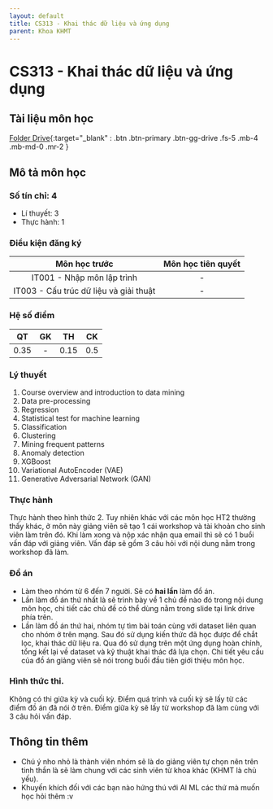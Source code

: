 ```yaml
---
layout: default
title: CS313 - Khai thác dữ liệu và ứng dụng
parent: Khoa KHMT
---
```


# CS313 - Khai thác dữ liệu và ứng dụng

## Tài liệu môn học

[Folder Drive](link){:target="_blank" : .btn .btn-primary .btn-gg-drive .fs-5 .mb-4 .mb-md-0 .mr-2 }

## Mô tả môn học

### Số tín chỉ: 4
- Lí thuyết: 3
- Thực hành: 1

### Điều kiện đăng ký

| Môn học trước| Môn học tiên quyết  |
|------|-----|
| <center>IT001 - Nhập môn lập trình</center>| <center>-</center>|
| <center>IT003 - Cấu trúc dữ liệu và giải thuật</center>| <center>-</center>|

### Hệ số điểm

| QT   | GK  | TH  | CK  |
|------|-----|-----|-----|
| <center>0.35</center>| <center>-</center>| <center>0.15</center> | <center>0.5</center> |

### Lý thuyết

1. Course overview and introduction to data mining
2. Data pre-processing
3. Regression
4. Statistical test for machine learning
5. Classification
6. Clustering
7. Mining frequent patterns
8. Anomaly detection
9. XGBoost
10. Variational AutoEncoder (VAE)
11. Generative Adversarial Network (GAN)

### Thực hành

Thực hành theo hình thức 2. Tuy nhiên khác với các môn học HT2 thường thấy khác, ở môn này giảng viên sẽ tạo 1 cái workshop và tài khoản cho sinh viên làm trên đó. Khi làm xong và nộp xác nhận qua email thì sẽ có 1 buổi vấn đáp với giảng viên. Vấn đáp sẽ gồm 3 câu hỏi với nội dung nằm trong workshop đã làm. 

### Đồ án

- Làm theo nhóm từ 6 đến 7 người. Sẽ có **hai lần** làm đồ án. 
- Lần làm đồ án thứ nhất là sẽ trình bày về 1 chủ đề nào đó trong nội dung môn học, chi tiết các chủ đề có thể dùng nằm trong slide tại link drive phía trên.
- Lần làm đồ án thứ hai, nhóm tự tìm bài toán cùng với dataset liên quan cho nhóm ở trên mạng. Sau đó sử dụng kiến thức đã học được để chắt lọc, khai thác dữ liệu ra. Qua đó sử dụng trên một ứng dụng hoàn chỉnh, tổng kết lại về dataset và kỹ thuật khai thác đã lựa chọn. Chi tiết yêu cầu của đồ án giảng viên sẽ nói trong buổi đầu tiên giới thiệu môn học.

### Hình thức thi.

Không có thi giữa kỳ và cuối kỳ. Điểm quá trình và cuối kỳ sẽ lấy từ các điểm đồ án đã nói ở trên. Điểm giữa kỳ sẽ lấy từ workshop đã làm cùng với 3 câu hỏi vấn đáp.

## Thông tin thêm

- Chú ý nho nhỏ là thành viên nhóm sẽ là do giảng viên tự chọn nên trên tinh thần là sẽ làm chung với các sinh viên từ khoa khác (KHMT là chủ yếu).
- Khuyến khích đối với các bạn nào hứng thú với AI ML các thứ mà muốn học hỏi thêm :v